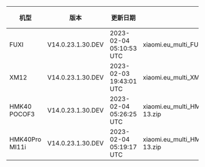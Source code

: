 | 机型 | 版本 | 更新日期 | 文件名 | 大小 | 下载链接 |
| ---- | ---- | ---- | ---- | ---- | ---- |
| FUXI | V14.0.23.1.30.DEV | 2023-02-04 05:10:53 UTC | xiaomi.eu_multi_FUXI_V14.0.23.1.30.DEV_v14-13.zip | 5.9 GB | [SourceForge](https://sourceforge.net/projects/xiaomi-eu-multilang-miui-roms/files/xiaomi.eu/MIUI-WEEKLY-RELEASES/V14.0.23.1.30.DEV/xiaomi.eu_multi_FUXI_V14.0.23.1.30.DEV_v14-13.zip/download) |
| XM12 | V14.0.23.1.30.DEV | 2023-02-03 19:43:01 UTC | xiaomi.eu_multi_XM12_V14.0.23.1.30.DEV_v14-13.zip | 5.1 GB | [SourceForge](https://sourceforge.net/projects/xiaomi-eu-multilang-miui-roms/files/xiaomi.eu/MIUI-WEEKLY-RELEASES/V14.0.23.1.30.DEV/xiaomi.eu_multi_XM12_V14.0.23.1.30.DEV_v14-13.zip/download) |
| HMK40 POCOF3 | V14.0.23.1.30.DEV | 2023-02-04 05:26:25 UTC | xiaomi.eu_multi_HMK40_POCOF3_V14.0.23.1.30.DEV_v14-13.zip | 4.3 GB | [SourceForge](https://sourceforge.net/projects/xiaomi-eu-multilang-miui-roms/files/xiaomi.eu/MIUI-WEEKLY-RELEASES/V14.0.23.1.30.DEV/xiaomi.eu_multi_HMK40_POCOF3_V14.0.23.1.30.DEV_v14-13.zip/download) |
| HMK40Pro MI11i | V14.0.23.1.30.DEV | 2023-02-04 05:19:17 UTC | xiaomi.eu_multi_HMK40Pro_MI11i_V14.0.23.1.30.DEV_v14-13.zip | 4.9 GB | [SourceForge](https://sourceforge.net/projects/xiaomi-eu-multilang-miui-roms/files/xiaomi.eu/MIUI-WEEKLY-RELEASES/V14.0.23.1.30.DEV/xiaomi.eu_multi_HMK40Pro_MI11i_V14.0.23.1.30.DEV_v14-13.zip/download) |
